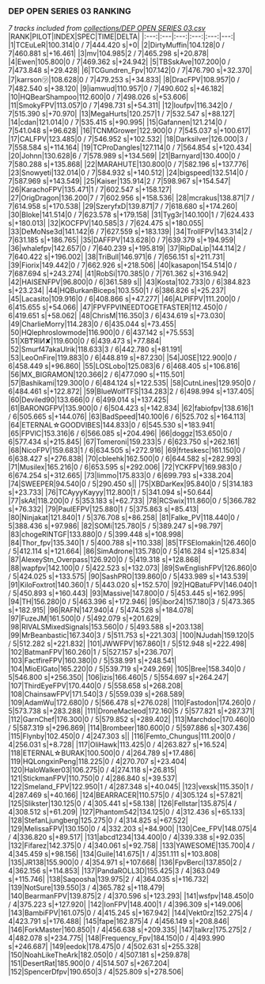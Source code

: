 ### DEP OPEN SERIES 03 RANKING
*7 tracks included from [collections/DEP OPEN SERIES 03.csv](/collections/DEP%20OPEN%20SERIES%2003.csv)*
|RANK|PILOT|INDEX|SPEC|TIME|DELTA|
|:---:|:---|:---:|:---:|:---:|---:|
|1|TCEuLeR|100.314|0 / 7|444.420 s|+0|
|2|DirtyMuffin|104.128|0 / 7|460.881 s|+16.461|
|3|mv|104.985|2 / 7|465.298 s|+20.878|
|4|Ewen|105.800|0 / 7|469.362 s|+24.942|
|5|TBSskAve|107.200|0 / 7|473.848 s|+29.428|
|6|TCGundren_Fpv|107.142|0 / 7|476.790 s|+32.370|
|7|karrson㋡|108.628|0 / 7|479.253 s|+34.833|
|8|DracFPV|108.957|0 / 7|482.540 s|+38.120|
|9|iamwud|110.957|0 / 7|490.602 s|+46.182|
|10|HQBearShampoo|112.600|0 / 7|498.026 s|+53.606|
|11|SmokyFPV|113.057|0 / 7|498.731 s|+54.311|
|12|loufpv|116.342|0 / 7|515.390 s|+70.970|
|13|MegaHurts|120.257|1 / 7|532.547 s|+88.127|
|14|cdan|121.014|0 / 7|535.415 s|+90.995|
|15|Gafannen|121.214|0 / 7|541.048 s|+96.628|
|16|TCNMGrower|122.900|0 / 7|545.037 s|+100.617|
|17|CALFPV|123.485|0 / 7|546.952 s|+102.532|
|18|Darksilver|126.000|3 / 7|558.584 s|+114.164|
|19|TCProDangles|127.114|0 / 7|564.854 s|+120.434|
|20|Johnn|130.628|6 / 7|578.989 s|+134.569|
|21|Barnyard|130.400|0 / 7|580.288 s|+135.868|
|22|MARAHUTE|130.800|0 / 7|582.196 s|+137.776|
|23|Snowyeti|132.014|0 / 7|584.932 s|+140.512|
|24|bigspeed|132.514|0 / 7|587.969 s|+143.549|
|25|Kaiser|135.914|2 / 7|598.967 s|+154.547|
|26|KarachoFPV|135.471|1 / 7|602.547 s|+158.127|
|27|OrigDragon|136.200|7 / 7|602.956 s|+158.536|
|28|mcrakus|138.871|7 / 7|614.958 s|+170.538|
|29|SzeryfxD|139.871|7 / 7|618.680 s|+174.260|
|30|Bloke|141.514|0 / 7|623.578 s|+179.158|
|31|Tyg3r|140.100|1 / 7|624.433 s|+180.013|
|32|KOCFPV|140.585|3 / 7|624.475 s|+180.055|
|33|DeMoNse3d|141.142|6 / 7|627.559 s|+183.139|
|34|TrollFPV|143.314|2 / 7|631.185 s|+186.765|
|35|DAFFPV|143.628|0 / 7|639.379 s|+194.959|
|36|whalefpv|142.657|0 / 7|640.239 s|+195.819|
|37|RipDaLip|144.114|2 / 7|640.422 s|+196.002|
|38|TriBull|146.971|6 / 7|656.151 s|+211.731|
|39|Fiorix|149.442|0 / 7|662.926 s|+218.506|
|40|kasapon|154.514|0 / 7|687.694 s|+243.274|
|41|RobSi|170.385|0 / 7|761.362 s|+316.942|
|42|HAISENFPV|96.800|0 / 6|361.589 s||
|43|Kosta|102.733|0 / 6|384.823 s|+23.234|
|44|HQBurkanBiceps|103.550|1 / 6|386.826 s|+25.237|
|45|Lacasito|109.916|0 / 6|408.866 s|+47.277|
|46|ALPIFPV|111.200|0 / 6|415.655 s|+54.066|
|47|FPVFPVINEEDTOGETFASTER|112.450|0 / 6|419.651 s|+58.062|
|48|ChrisM|116.350|3 / 6|434.619 s|+73.030|
|49|CharlieMorry|114.283|0 / 6|435.044 s|+73.455|
|50|HQlephroslowmode|116.900|0 / 6|437.142 s|+75.553|
|51|XB₸ЯIИ✘|119.600|0 / 6|439.473 s|+77.884|
|52|Smurf47akaUlrik|118.633|3 / 6|442.780 s|+81.191|
|53|LeoOnFire|119.883|0 / 6|448.819 s|+87.230|
|54|J0SE|122.900|0 / 6|458.449 s|+96.860|
|55|LOSLobo|125.083|6 / 6|468.405 s|+106.816|
|56|MX_BIGRAMON|120.366|2 / 6|477.090 s|+115.501|
|57|Bashikami|129.300|0 / 6|484.124 s|+122.535|
|58|CutnLines|129.950|0 / 6|484.461 s|+122.872|
|59|BlueWolfTFS|134.283|2 / 6|498.994 s|+137.405|
|60|Deviled90|133.666|0 / 6|499.014 s|+137.425|
|61|BARONGFPV|135.900|0 / 6|504.423 s|+142.834|
|62|fabiofpv|138.616|1 / 6|505.665 s|+144.076|
|63|BadSpeed|140.100|6 / 6|525.702 s|+164.113|
|64|ETERNAL☆GOODVIBES|144.833|0 / 6|545.530 s|+183.941|
|65|FPVlC|153.316|6 / 6|566.085 s|+204.496|
|66|doggz|153.650|0 / 6|577.434 s|+215.845|
|67|Tomeroni|159.233|5 / 6|623.750 s|+262.161|
|68|NicoFPV|159.683|1 / 6|634.505 s|+272.916|
|69|frteskesc|161.150|0 / 6|638.427 s|+276.838|
|70|cbleehk|162.500|0 / 6|644.582 s|+282.993|
|71|Musilex|165.216|0 / 6|653.595 s|+292.006|
|72|YCKFPV|169.983|0 / 6|674.254 s|+312.665|
|73|limmo|175.833|0 / 6|699.793 s|+338.204|
|74|SWEEPER|94.540|0 / 5|290.450 s||
|75|XBDarKex|95.840|0 / 5|314.183 s|+23.733|
|76|TCAyyyKayyy|112.800|1 / 5|341.094 s|+50.644|
|77|skAt|118.200|0 / 5|353.183 s|+62.733|
|78|RCSwix|111.860|0 / 5|366.782 s|+76.332|
|79|PaulEFPV|125.880|1 / 5|375.863 s|+85.413|
|80|Ninjakat|121.840|1 / 5|376.708 s|+86.258|
|81|Falke_PV|118.440|0 / 5|388.436 s|+97.986|
|82|SOMi|125.780|5 / 5|389.247 s|+98.797|
|83|chogeRINTGF|133.880|0 / 5|399.448 s|+108.998|
|84|Thor_fpv|135.340|1 / 5|400.788 s|+110.338|
|85|TFSElomakin|126.460|0 / 5|412.114 s|+121.664|
|86|SimAdrone|135.780|0 / 5|416.284 s|+125.834|
|87|AlexeyStn_Overpass|126.920|0 / 5|419.318 s|+128.868|
|88|wapfpv|142.100|0 / 5|422.523 s|+132.073|
|89|SwEnglishFPV|126.860|0 / 5|424.025 s|+133.575|
|90|SashPRO|139.860|0 / 5|433.989 s|+143.539|
|91|KiloFoxtrot|140.360|1 / 5|443.020 s|+152.570|
|92|HQBatuFPV|146.040|1 / 5|450.893 s|+160.443|
|93|Massive|147.800|0 / 5|453.445 s|+162.995|
|94|TH|156.280|0 / 5|463.396 s|+172.946|
|95|ibor24|157.180|3 / 5|473.365 s|+182.915|
|96|RAFN|147.940|4 / 5|474.528 s|+184.078|
|97|FuzeJM|161.500|0 / 5|492.079 s|+201.629|
|98|RIVALSMixedSignals|153.560|0 / 5|493.588 s|+203.138|
|99|MrBeanbastic|167.340|3 / 5|511.753 s|+221.303|
|100|NJudah|159.120|5 / 5|512.282 s|+221.832|
|101|JWWFPV|167.860|1 / 5|512.948 s|+222.498|
|102|BatmanFPV|160.260|1 / 5|527.157 s|+236.707|
|103|FactfireFPV|160.380|0 / 5|538.991 s|+248.541|
|104|MioElGato|165.220|0 / 5|539.719 s|+249.269|
|105|Bree|158.340|0 / 5|546.800 s|+256.350|
|106|izis|166.460|5 / 5|554.697 s|+264.247|
|107|ThirdEyeFPV|170.440|0 / 5|558.658 s|+268.208|
|108|ChainsawFPV|171.540|3 / 5|559.039 s|+268.589|
|109|AdamWu|172.680|0 / 5|566.478 s|+276.028|
|110|Fastodon|174.260|0 / 5|573.738 s|+283.288|
|111|DroneMacleod|172.160|5 / 5|577.821 s|+287.371|
|112|GarnChef|176.300|0 / 5|579.852 s|+289.402|
|113|Marchdoc|170.460|0 / 5|587.319 s|+296.869|
|114|Brombeer|180.600|0 / 5|597.886 s|+307.436|
|115|Flynby|102.450|0 / 4|247.303 s||
|116|Femto_Chungus|111.200|0 / 4|256.031 s|+8.728|
|117|OliHawk|113.425|0 / 4|263.827 s|+16.524|
|118|ETERNAL☆BURAK|100.500|0 / 4|264.789 s|+17.486|
|119|HQLongxinPeng|118.225|0 / 4|270.707 s|+23.404|
|120|HaloWalker03|106.275|0 / 4|274.118 s|+26.815|
|121|StickmanFPV|110.750|0 / 4|286.840 s|+39.537|
|122|Smeland_FPV|122.950|1 / 4|287.348 s|+40.045|
|123|vexsk|115.350|1 / 4|287.469 s|+40.166|
|124|BEARRACER|110.575|0 / 4|305.124 s|+57.821|
|125|Slikster|130.125|0 / 4|305.441 s|+58.138|
|126|Fellstar|135.875|4 / 4|308.512 s|+61.209|
|127|Phantom542|134.125|0 / 4|312.436 s|+65.133|
|128|StefanLjungberg|125.275|0 / 4|314.825 s|+67.522|
|129|MelissaFPV|130.150|0 / 4|332.203 s|+84.900|
|130|Cee_FPV|148.075|4 / 4|336.820 s|+89.517|
|131|abcd1234|134.400|0 / 4|339.338 s|+92.035|
|132|Fifarez|142.375|0 / 4|340.061 s|+92.758|
|133|YAWESOME|135.700|4 / 4|345.459 s|+98.156|
|134|Guile|141.675|1 / 4|351.111 s|+103.808|
|135|JR138|155.900|0 / 4|354.971 s|+107.668|
|136|FpvBerci|137.850|2 / 4|362.156 s|+114.853|
|137|PandaROLL3D|155.425|3 / 4|363.049 s|+115.746|
|138|Saqoosha|139.975|2 / 4|364.035 s|+116.732|
|139|NotSure|139.550|3 / 4|365.782 s|+118.479|
|140|BearmanFPV|139.875|2 / 4|370.596 s|+123.293|
|141|wsfpv|148.450|0 / 4|375.223 s|+127.920|
|142|IonFPV|148.400|1 / 4|396.309 s|+149.006|
|143|BambiFPV|161.075|0 / 4|415.245 s|+167.942|
|144|Vekt0rz|152.275|4 / 4|423.791 s|+176.488|
|145|fape|162.875|4 / 4|456.149 s|+208.846|
|146|ForkMaster|160.850|1 / 4|456.638 s|+209.335|
|147|talkrz|175.275|2 / 4|482.078 s|+234.775|
|148|Frequency_Fpv|184.150|0 / 4|493.990 s|+246.687|
|149|eedok|178.475|0 / 4|502.631 s|+255.328|
|150|NoahLikeTheArk|182.050|0 / 4|507.181 s|+259.878|
|151|DesertRat|185.900|0 / 4|514.507 s|+267.204|
|152|SpencerDfpv|190.650|3 / 4|525.809 s|+278.506|
